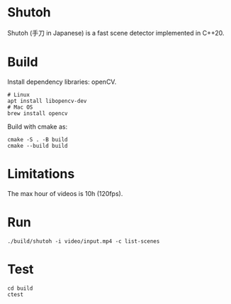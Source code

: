 # Shutoh
Shutoh (手刀 in Japanese) is a fast scene detector implemented in C++20.

# Build
Install dependency libraries: openCV.
```
# Linux
apt install libopencv-dev
# Mac OS
brew install opencv
```
Build with cmake as:
```
cmake -S . -B build
cmake --build build
```

# Limitations
The max hour of videos is 10h (120fps).

# Run
```
./build/shutoh -i video/input.mp4 -c list-scenes
```

# Test
```
cd build
ctest
```